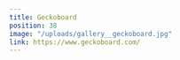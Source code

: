 ```yaml
---
title: Geckoboard
position: 38
image: "/uploads/gallery__geckoboard.jpg"
link: https://www.geckoboard.com/
---
```


